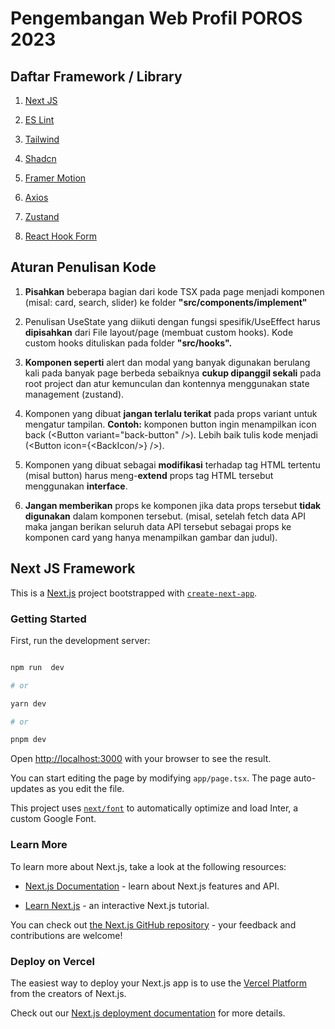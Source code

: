 # Pengembangan Web Profil POROS 2023

## Daftar Framework / Library

1. [Next JS](https://nextjs.org/)

2. ‌[ES Lint](https://eslint.org/)

3. ‌[Tailwind](https://tailwindcss.com/)

4. ‌[Shadcn](https://ui.shadcn.com/)

5. [Framer Motion](https://www.framer.com/motion/)

6. ‌[Axios](https://axios-http.com/)

7. [Zustand](https://zustand-demo.pmnd.rs/)

8. ‌[React Hook Form](https://www.react-hook-form.com/)

## Aturan Penulisan Kode

1.  **Pisahkan** beberapa bagian dari kode TSX pada page menjadi komponen (misal: card, search, slider) ke folder **"src/components/implement"**

2.  Penulisan UseState yang diikuti dengan fungsi spesifik/UseEffect harus **dipisahkan** dari File layout/page (membuat custom hooks). Kode custom hooks dituliskan pada folder **"src/hooks".**

3.  **Komponen seperti** alert dan modal yang banyak digunakan berulang kali pada banyak page berbeda sebaiknya **cukup dipanggil sekali** pada root project dan atur kemunculan dan kontennya menggunakan state management (zustand).

4.  Komponen yang dibuat **jangan terlalu terikat** pada props variant untuk mengatur tampilan. **Contoh:** komponen button ingin menampilkan icon back (\<Button variant="back-button" />). Lebih baik tulis kode menjadi (<Button icon={\<BackIcon/>} />).

5.  Komponen yang dibuat sebagai **modifikasi** terhadap tag HTML tertentu (misal button) harus meng-**extend** props tag HTML tersebut menggunakan **interface**.

6.  **Jangan memberikan** props ke komponen jika data props tersebut **tidak digunakan** dalam komponen tersebut. (misal, setelah fetch data API maka jangan berikan seluruh data API tersebut sebagai props ke komponen card yang hanya menampilkan gambar dan judul).

## Next JS Framework

This is a [Next.js](https://nextjs.org/) project bootstrapped with [`create-next-app`](https://github.com/vercel/next.js/tree/canary/packages/create-next-app).

### Getting Started

First, run the development server:

```bash

npm run  dev

# or

yarn dev

# or

pnpm dev

```

Open [http://localhost:3000](http://localhost:3000) with your browser to see the result.

You can start editing the page by modifying `app/page.tsx`. The page auto-updates as you edit the file.

This project uses [`next/font`](https://nextjs.org/docs/basic-features/font-optimization) to automatically optimize and load Inter, a custom Google Font.

### Learn More

To learn more about Next.js, take a look at the following resources:

- [Next.js Documentation](https://nextjs.org/docs) - learn about Next.js features and API.

- [Learn Next.js](https://nextjs.org/learn) - an interactive Next.js tutorial.

You can check out [the Next.js GitHub repository](https://github.com/vercel/next.js/) - your feedback and contributions are welcome!

### Deploy on Vercel

The easiest way to deploy your Next.js app is to use the [Vercel Platform](https://vercel.com/new?utm_medium=default-template&filter=next.js&utm_source=create-next-app&utm_campaign=create-next-app-readme) from the creators of Next.js.

Check out our [Next.js deployment documentation](https://nextjs.org/docs/deployment) for more details.
